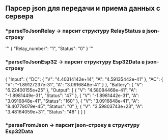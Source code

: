 ## Парсер json для передачи и приема данных с сервера

### *parseToJsonRelay -> парсит структуру RelayStatus в json-строку
'''
{
    "Relay_number": "1",
    "Status": "0"
}
'''

### *parseToJsonEsp32 -> парсит структуру Esp32Data в json-строку
{
    "Input": {
        "DC": {
            "V": "4.40314142e+14",
            "A": "4.59135442e-41"
        },
        "AC": {
            "V": "-1.89127237e-31",
            "A": "3.0916848e-41"
        }
    },
    "Battery": {
        "V": "6.22400155e+25"
    },
    "Output": [
        {
            "V": "4.58084468e-41",
            "A": "-1.8981449e-31",
            "Status": "47"
        },
        {
            "V": "-1.8981442e-31",
            "A": "3.0916848e-41",
            "Status": "160"
        },
        {
            "V": "3.0916848e-41",
            "A": "8.40779079e-45",
            "Status": "0"
        },
        {
            "V": "3.59803743e+23",
            "A": "3.48164059e+31",
            "Status": "48"
        }
    ]
}

### *parseFromJson -> парсит json-строку в структуру Esp32Data
